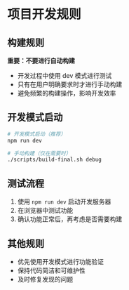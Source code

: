 # 项目开发规则

## 构建规则

**重要：不要进行自动构建**

- 开发过程中使用 dev 模式进行测试
- 只有在用户明确要求时才进行手动构建
- 避免频繁的构建操作，影响开发效率

## 开发模式启动

```bash
# 开发模式启动（推荐）
npm run dev

# 手动构建（仅在需要时）
./scripts/build-final.sh debug
```

## 测试流程

1. 使用 `npm run dev` 启动开发服务器
2. 在浏览器中测试功能
3. 确认功能正常后，再考虑是否需要构建

## 其他规则

- 优先使用开发模式进行功能验证
- 保持代码简洁和可维护性
- 及时修复发现的问题 